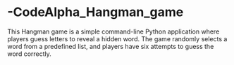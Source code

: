 # -CodeAlpha_Hangman_game
This Hangman game is a simple command-line Python application where players guess letters to reveal a hidden word. The game randomly selects a word from a predefined list, and players have six attempts to guess the word correctly. 
